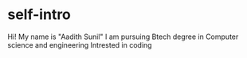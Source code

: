 


# self-intro
Hi! My name is "Aadith Sunil"
I am pursuing Btech degree in  Computer science and engineering
Intrested in coding

